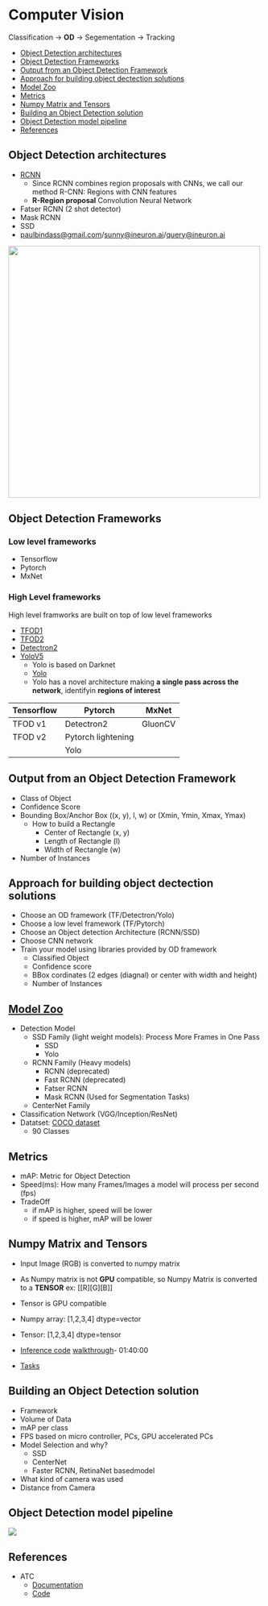# Computer Vision
Classification -> **OD** -> Segementation -> Tracking

- [Object Detection architectures](#object-detection-architectures)
- [Object Detection Frameworks](#object-detection-frameworks)
- [Output from an Object Detection Framework](#output-from-an-object-detection-framework)
- [Approach for building object dectection solutions](#approach-for-building-object-dectection-solutions)
- [Model Zoo](#model-zoo)
- [Metrics](#metrics)
- [Numpy Matrix and Tensors](#numpy-matrix-and-tensors)
- [Building an Object Detection solution](#building-an-object-detection-solution)
- [Object Detection model pipeline](#object-detection-model-pipeline)
- [References](#references)

## Object Detection architectures
- [RCNN](https://arxiv.org/pdf/1311.2524.pdf)
  - Since RCNN combines region proposals with CNNs, we call our method R-CNN: Regions with CNN features
  - **R-Region proposal** Convolution Neural Network
- Fatser RCNN (2 shot detector)
- Mask RCNN
- SSD
- paulbindass@gmail.com/sunny@ineuron.ai/query@ineuron.ai
<img src='https://github.com/sbhrwl/social_distance_violations/blob/main/docs/object_detection/object_detection_architectures.jpg' width=500>

## Object Detection Frameworks
### Low level frameworks
- Tensorflow
- Pytorch
- MxNet

### High Level frameworks
High level framworks are built on top of low level frameworks
- [TFOD1](https://github.com/sbhrwl/social_distance_violations/blob/main/docs/object_detection/TFOD1.4.md)
- [TFOD2](https://github.com/sbhrwl/social_distance_violations/blob/main/docs/object_detection/TFOD2.md)
- [Detectron2](https://github.com/sbhrwl/social_distance_violations/blob/main/docs/object_detection/Detectron2.md)
- [YoloV5](https://colab.research.google.com/drive/1MCLjg1ZPhzI9YSUseDBjCetrUEiwsu8y?usp=sharing)
  - Yolo is based on Darknet
  - [Yolo](https://github.com/ultralytics/yolov5/issues/12)
  - Yolo has a novel architecture making **a single pass across the network**, identifyin **regions of interest**

| Tensorflow | Pytorch | MxNet |
| ---------- | ------- | ----- |
| TFOD v1 | Detectron2  | GluonCV | 
| TFOD v2 | Pytorch lightening  |  | 
| | Yolo  |  | 

## Output from an Object Detection Framework
- Class of Object
- Confidence Score
- Bounding Box/Anchor Box ((x, y), l, w) or (Xmin, Ymin, Xmax, Ymax)
  - How to build a Rectangle
    - Center of Rectangle (x, y)
    - Length of Rectangle (l)
    - Width of Rectangle (w)
- Number of Instances   

## Approach for building object dectection solutions
- Choose an OD framework (TF/Detectron/Yolo)
- Choose a low level framework (TF/Pytorch)
- Choose an Object detection Architecture (RCNN/SSD)
- Choose CNN network
- Train your model using libraries provided by OD framework
  - Classified Object 
  - Confidence score
  - BBox cordinates (2 edges (diagnal) or center with width and height)
  - Number of Instances

## [Model Zoo](https://github.com/tensorflow/models/blob/v1.13.0/research/object_detection/g3doc/detection_model_zoo.md)
- Detection Model
  - SSD Family (light weight models): Process More Frames in One Pass
    - SSD
    - Yolo
  - RCNN Family (Heavy models)
    - RCNN (deprecated)
    - Fast RCNN (deprecated)
    - Fatser RCNN
    - Mask RCNN (Used for Segmentation Tasks)
  - CenterNet Family
- Classification Network (VGG/Inception/ResNet)
- Datatset: [COCO dataset](https://cocodataset.org/#explore)
  - 90 Classes

## Metrics
- mAP: Metric for Object Detection
- Speed(ms): How many Frames/Images a model will process per second (fps)
- TradeOff
  - if mAP is higher, speed will be lower
  - if speed is higher, mAP will be lower

## Numpy Matrix and Tensors
- Input Image (RGB) is converted to numpy matrix
- As Numpy matrix is not **GPU** compatible, so Numpy Matrix is converted to a **TENSOR** ex: [[R][G][B]]
- Tensor is GPU compatible

- Numpy array: [1,2,3,4] dtype=vector
- Tensor: [1,2,3,4] dtype=tensor
- [Inference code](https://colab.research.google.com/drive/175z_auclmIs_flCjhmp1msNIaLMGZzKN?usp=sharing) [walkthrough](https://www.youtube.com/watch?v=uyFKkqHaX8g&t=8s)- 01:40:00
- [Tasks](https://forms.office.com/pages/responsepage.aspx?id=T8AYy3GTMECkvj1F_-cJ7OTkCe-r2slCpSR8nE7buK1UN0lFV0NOSVY5WTg1OTVNSDJFT0lFWk02My4u)

## Building an Object Detection solution
- Framework
- Volume of Data
- mAP per class
- FPS based on micro controller, PCs, GPU accelerated PCs
- Model Selection and why?
  - SSD
  - CenterNet
  - Faster RCNN, RetinaNet basedmodel
- What kind of camera was used
- Distance from Camera

## Object Detection model pipeline
<img src='https://github.com/sbhrwl/social_distance_violations/blob/main/docs/object_detection/cv-model_pipeline-robolflow.jpg'>

## References
- ATC
  - [Documentation](https://drive.google.com/drive/folders/117VFe6ou3Izcan9Quy6pLuM9PzoE1Gj9)
  - [Code](https://github.com/iNeuron-Pvt-Ltd/ATCC)
